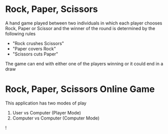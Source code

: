 # Rock, Paper, Scissors

A hand game played between two individuals in which each player chooses Rock, Paper or Scissor and the winner of the round is determined by the following rules

- "Rock crushes Scissors"
- "Paper covers Rock" 
- "Scissors cuts Paper"

The game can end with either one of the players winning or it could end in a draw

# Rock, Paper, Scissors Online Game

This application has two modes of play

1. User vs Computer (Player Mode)
2. Computer vs Computer (Computer Mode)

!

